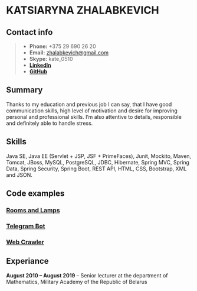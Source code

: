 # KATSIARYNA ZHALABKEVICH
## Contact info
>- **Phone:**  +375 29 690 26 20
>- **Email:**     zhalabkevich@gmail.com
>- **Skype:**    kate_0510
>- [**LinkedIn**](www.linkedin.com/in/zhalabkevich)
>- [**GitHub**](https://github.com/KatsiarynaZhalabkevich)

## Summary

Thanks to my education and previous job I can say, that I have good communication
skills, high level of motivation and desire for improving personal and professional skills.
I’m also attentive to details, responsible and definitely able to handle stress.

## Skills 

Java SE, Java EE (Servlet + JSP, JSF + PrimeFaces), Junit, Mockito, Maven, Tomcat, JBoss, MySQL, PostgreSQL, JDBC, Hibernate, Spring MVC, Spring Data, Spring Security, Spring Boot, REST API, HTML, CSS, Bootstrap, XML and JSON.

## Code examples
### [Rooms and Lamps](https://github.com/KatsiarynaZhalabkevich/RoomsAndLamps)
### [Telegram Bot](https://github.com/KatsiarynaZhalabkevich/TelegramBot)
### [Web Crawler](https://github.com/KatsiarynaZhalabkevich/WebCrawler)

## Experiance
**August 2010 – August 2019** – Senior lecturer at the department of Mathematics, Military Academy of the Republic of Belarus
